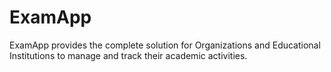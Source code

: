 # ExamApp
ExamApp provides the complete solution for Organizations and Educational Institutions to manage and track their academic activities.
